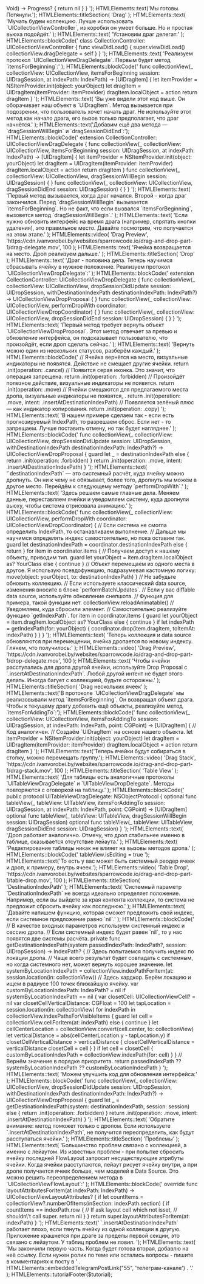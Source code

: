 <?php

use App\HTMLElements;
use App\TutorialModel;
use App\ButtonModel;

/** @var TutorialModel $tutorial */

HTMLElements::tutorialHeader(
    $tutorial,
    [
        new ButtonModel(
            'WWDC17',
            'https://developer.apple.com/videos/play/wwdc2017/203/',
            true
        ),
        new ButtonModel(
            'developer.apple.com',
            'https://developer.apple.com/documentation/uikit/drag_and_drop',
            true
        )
    ],
    [
        "https://cdn.ivanvorobei.by/websites/sparrowcode.io/drag-and-drop-part-1/google-structured-data/article_1_1.jpg",
        "https://cdn.ivanvorobei.by/websites/sparrowcode.io/drag-and-drop-part-1/google-structured-data/article_1_1.jpg",
        "https://cdn.ivanvorobei.by/websites/sparrowcode.io/drag-and-drop-part-1/google-structured-data/article_1_1.jpg"
    ]
);

HTMLElements::text(
    'Научимся изменять порядок ячеек, перетаскивать несколько ячеек, перемещать ячейки между коллекциями и даже между приложениями.'
);

HTMLElements::text(
    'В этой части разберём перетаскивание для коллекции и таблицы. В следующей части расскажем, как перетаскивать любые вьюхи куда угодно и обрабатывать их сброс. Перед погружением в код разберём, как устроен жизненный цикл драга и дропа.'
);

HTMLElements::image('preview', 'https://cdn.ivanvorobei.by/websites/sparrowcode.io/drag-and-drop-part-1/preview.jpg', 100);

HTMLElements::titleSection(
    'Модели'
);

HTMLElements::text(
    'Драг отвечает за перемещение объекта, дроп — за сброс объекта и его новое положение. Сервиса, отвечающего за начало драга, нет. Когда палец с ячейкой ползёт по экрану, вызывается метод делегата. Очень похоже на `UIScrollViewDelegate` с методом `scrollViewDidScroll`.'
);

HTMLElements::text(
    '`UIDragSession` и `UIDropSession` становятся доступны, когда вызываются методы делегата. Это объекты-обёртки с информацией о положении пальца, объектов, для которых совершали действия, кастомного context и других. Перед началом драга предоставьте объект `UIDragItem`, это обёртка данных. В буквальном смысле это то, что мы хотим перетянуть.'
);

HTMLElements::blockCode('
let itemProvider = NSItemProvider.init(object: yourObject)
let dragItem = UIDragItem(itemProvider: itemProvider)
dragItem.localObject = action
return dragItem
');

HTMLElements::text(
    'Чтобы провайдер смог скушать любой объект, реализуйте протокол `NSItemProviderWriting`:'
);

HTMLElements::blockCode('
extension YourClass: NSItemProviderWriting {
    
    public static var writableTypeIdentifiersForItemProvider: [String] {
        return ["YourClass"]
    }
    
    public func loadData(withTypeIdentifier typeIdentifier: String, forItemProviderCompletionHandler completionHandler: @escaping (Data?, Error?) -> Void) -> Progress? {
        return nil
    }
}
');

HTMLElements::text('Мы готовы. Потянули.');

HTMLElements::titleSection(
    'Drag'
);

HTMLElements::text(
    'Мучать будем коллекцию. Лучше использовать `UICollectionViewController`, из коробки он умеет больше. Но и простая вьюха подойдёт.'
);

HTMLElements::text(
    'Установим драг делегат:'
);

HTMLElements::blockCode('
class CollectionController: UICollectionViewController {
    
    func viewDidLoad() {
        super.viewDidLoad()
        collectionView.dragDelegate = self
    }
}
');

HTMLElements::text(
    'Реализуем протокол `UICollectionViewDragDelegate`. Первым будет метод `itemsForBeginning`:'
);

HTMLElements::blockCode('
func collectionView(_ collectionView: UICollectionView, itemsForBeginning session: UIDragSession, at indexPath: IndexPath) -> [UIDragItem] {
        let itemProvider = NSItemProvider.init(object: yourObject)
        let dragItem = UIDragItem(itemProvider: itemProvider)
        dragItem.localObject = action
        return dragItem
    }
');

HTMLElements::text(
    'Вы уже видели этот код выше. Он оборачивает наш объект в `UIDragItem`. Метод вызывается при подозрении, что пользователь хочет начать драг. Не используйте этот метод как начало драга, его вызов только предполагает, что драг начнётся.'
);

HTMLElements::text('Добавим ещё два метода — `dragSessionWillBegin` и `dragSessionDidEnd`:');

HTMLElements::blockCode('
extension CollectionController: UICollectionViewDragDelegate {
   
   func collectionView(_ collectionView: UICollectionView, itemsForBeginning session: UIDragSession, at indexPath: IndexPath) -> [UIDragItem] {
        let itemProvider = NSItemProvider.init(object: yourObject)
        let dragItem = UIDragItem(itemProvider: itemProvider)
        dragItem.localObject = action
        return dragItem
    }
    
    func collectionView(_ collectionView: UICollectionView, dragSessionWillBegin session: UIDragSession) {
    
    }
    
    func collectionView(_ collectionView: UICollectionView, dragSessionDidEnd session: UIDragSession) {
    
    }
}
');

HTMLElements::text(
    'Первый метод вызывается, когда драг начался. Второй - когда драг закончился. Перед `dragSessionWillBegin` вызывается `itemsForBeginning`. Но не факт, что если вызвался `itemsForBeginning`, вызовется метод `dragSessionWillBegin`.'
);

HTMLElements::text(
    'Если нужно обновить интерфейс на время драга (например, спрятать кнопки удаления), это правильное место. Давайте посмотрим, что получается на этом этапе.'
);

HTMLElements::video(
    'Drag Preview',
    'https://cdn.ivanvorobei.by/websites/sparrowcode.io/drag-and-drop-part-1/drag-delegate.mov',
    100
);

HTMLElements::text(
    'Ячейка возвращается на место. Дроп реализуем дальше.'
);

HTMLElements::titleSection(
    'Drop'
);

HTMLElements::text(
    'Драг - половина дела. Теперь научимся сбрасывать ячейку в нужное положение. Реализуем протокол `UICollectionViewDropDelegate`:'
);

HTMLElements::blockCode('
extension CollectionController: UICollectionViewDropDelegate {
    
    func collectionView(_ collectionView: UICollectionView, dropSessionDidUpdate session: UIDropSession, withDestinationIndexPath destinationIndexPath: IndexPath?) -> UICollectionViewDropProposal {
        
    }
    
    func collectionView(_ collectionView: UICollectionView, performDropWith coordinator: UICollectionViewDropCoordinator) {
    
    }
    
    func collectionView(_ collectionView: UICollectionView, dropSessionDidEnd session: UIDropSession) {
    
    }
}
');

HTMLElements::text(
    'Первый метод требует вернуть объект `UICollectionViewDropProposal`. Этот метод отвечает за превью и обновление интерфейса, он подсказывает пользователю, что произойдёт, если дроп сделать сейчас.'
);

HTMLElements::text(
    'Вернуть можно один из нескольких статусов, разберём каждый.'
);

HTMLElements::blockCode('
// Ячейка вернётся на место, визуальные индикаторы не появятся. Действие не смещает другие ячейки.
return .init(operation: .cancel)
// Появится серая иконка. Это значит, что операция запрещена.
return .init(operation: .forbidden)
// Произойдёт полезное действие, визуальные индикаторы не появятся.
return .init(operation: .move)
// Ячейки смещаются для предлагаемого места дропа, визуальные индикаторы не появятся, .
return .init(operation: .move, intent: .insertAtDestinationIndexPath)
// Появляется зелёный плюс — как индикатор копирования.
return .init(operation: .copy)
');

HTMLElements::text(
    'В нашем примере сделаем так - если есть прогнозируемый IndexPath, то разрешаем сброс. Если нет - то запрещаем. Лучше поставить отмену, но так будет нагляднее.'
);

HTMLElements::blockCode('
func collectionView(_ collectionView: UICollectionView, dropSessionDidUpdate session: UIDropSession, withDestinationIndexPath destinationIndexPath: IndexPath?) -> UICollectionViewDropProposal {

    guard let _ = destinationIndexPath else { return .init(operation: .forbidden) }
    return .init(operation: .move, intent: .insertAtDestinationIndexPath)
}
');

HTMLElements::text(
    '`destinationIndexPath` — это системный расчёт, куда ячейку можно дропнуть. Он ни к чему не обязывает, более того, дропнуть мы можем в другое место. Перейдём к следующему методу `performDropWith`.'
);

HTMLElements::text(
    'Здесь решаем самые главные дела. Меняем данные, переставляем ячейки и уведомляем систему, куда дропнули вьюху, чтобы система отрисовала анимацию.'
);

HTMLElements::blockCode('
func collectionView(_ collectionView: UICollectionView, performDropWith coordinator: UICollectionViewDropCoordinator) {
    
    // Если система не смогла определить IndexPath, то останавливаем выполнение. 
    // Дальше мы научимся определять индекс самостоятельно, но пока оставим так.
    guard let destinationIndexPath = coordinator.destinationIndexPath else { return }
    
    for item in coordinator.items {
        // Получаем доступ к нашему объекту, приводим тип.
        guard let yourObject = item.dragItem.localObject as? YourClass else { continue }
        // Объект перемещаем из одного места в другое. Я использую псевдофункцию, подразумевая кастомную логику:
        move(object: yourObject, to: destinationIndexPath)
    }
    
    // Не забудьте обновить коллекцию.
    // Если используете классический data source, изменения вносите в блоке `performBatchUpdates`.
    // Если у вас diffable data source, используйте обновление снепшота.
    // Функция для примера, такой функции нет.
    collectionView.reloadAnimatable()
    
    // Уведомляем, куда сбросили элемент.
    // Самостоятельно реализуйте функцию `getIndexPath`.
    for item in coordinator.items {
        guard let yourObject = item.dragItem.localObject as? YourClass else { continue }
        if let indexPath = getIndexPath(for: yourObject) {
            coordinator.drop(item.dragItem, toItemAt: indexPath)
        }
    }
}
');

HTMLElements::text(
    'Теперь коллекция и data source обновляются при перемещении, ячейка дропается по новому индексу. Глянем, что получилось:'
);

HTMLElements::video(
    'Drag Preview',
    'https://cdn.ivanvorobei.by/websites/sparrowcode.io/drag-and-drop-part-1/drop-delegate.mov',
    100
);

HTMLElements::text(
    'Чтобы ячейки расступались для дропа другой ячейки, используйте Drop Proposal c `.insertAtDestinationIndexPath`. Любой другой интент не будет этого делать. Иногда багует с коллекцией, будьте осторожны.'
);

HTMLElements::titleSection(
    'Drag нескольких ячеек'
);

HTMLElements::text('В протоколе `UICollectionViewDragDelegate` мы реализовывали метод `itemsForBeginning`. Он возвращал объект драга. Чтобы к текущему драгу добавить ещё объекты, реализуйте метод `itemsForAddingTo`:');

HTMLElements::blockCode('
func collectionView(_ collectionView: UICollectionView, itemsForAddingTo session: UIDragSession, at indexPath: IndexPath, point: CGPoint) -> [UIDragItem] {
    // Код аналогичен.
    // Создаём `UIDragItem` на основе нашего объекта.
    let itemProvider = NSItemProvider.init(object: yourObject)
    let dragItem = UIDragItem(itemProvider: itemProvider)
    dragItem.localObject = action
    return dragItem
}
');

HTMLElements::text('Теперь ячейки будут собираться в стопку, можно перемещать группу.');

HTMLElements::video(
    'Drag Stack',
    'https://cdn.ivanvorobei.by/websites/sparrowcode.io/drag-and-drop-part-1/drag-stack.mov',
    100
);

HTMLElements::titleSection(
    'Table View'
);

HTMLElements::text(
    'Для таблицы есть аналогичные протоколы `UITableViewDragDelegate` и `UITableViewDropDelegate`. Методы повторяются с оговоркой на таблицу.'
);

HTMLElements::blockCode('
public protocol UITableViewDragDelegate: NSObjectProtocol {

    optional func tableView(_ tableView: UITableView, itemsForAddingTo session: UIDragSession, at indexPath: IndexPath, point: CGPoint) -> [UIDragItem]

    optional func tableView(_ tableView: UITableView, dragSessionWillBegin session: UIDragSession)

    optional func tableView(_ tableView: UITableView, dragSessionDidEnd session: UIDragSession)
}
');

HTMLElements::text(
    'Дроп работает аналогично. Отмечу, что дроп стабильнее именно в таблице, сказывается отсутствие лейаута.'
);

HTMLElements::text(
    'Редактирование таблицы никак не влияет на вызовы методов дропа.'
);

HTMLElements::blockCode('
tableView.isEditing = true
');

HTMLElements::text('То есть у вас может быть системный реодер ячеек и дроп, к примеру, внутрь ячеек.');

HTMLElements::video(
    'Table Drop',
    'https://cdn.ivanvorobei.by/websites/sparrowcode.io/drag-and-drop-part-1/table-drop.mov',
    100
);

HTMLElements::titleSection(
    'DestinationIndexPath'
);

HTMLElements::text(
    'Системный параметр `DestinationIndexPath` не всегда идеально определяет положение. Например, если вы выйдете за края контента коллекции, то система не предложит сбросить ячейку как последнюю.'
);

HTMLElements::text(
    'Давайте напишем функцию, которая сможет предложить свой индекс, если системное предложение равно `nil`.'
);

HTMLElements::blockCode('
// В качестве входных параметров используем системный индекс и сессию дропа.
// Если системный индекс будет равен `nil`, то у нас появятся две системы расчёта.
private func getDestinationIndexPath(system passedIndexPath: IndexPath?, session: UIDropSession) -> IndexPath? {

            // Здесь попытаемся получить индекс по локации дропа.
            // Чаще всего результат будет совпадать с системным, но когда системного нет, может вернуть хорошее значение.
            let systemByLocationIndexPath = collectionView.indexPathForItem(at: session.location(in: collectionView))
            
            // Здесь хардкор. Берём локацию и ищем в радиусе 100 точек ближайшую ячейку.
            var customByLocationIndexPath: IndexPath? = nil
            if systemByLocationIndexPath == nil {
                var closetCell: UICollectionViewCell? = nil
                var closetCellVerticalDistance: CGFloat = 100
                let tapLocation = session.location(in: collectionView)
                
                for indexPath in collectionView.indexPathsForVisibleItems {
                    guard let cell = collectionView.cellForItem(at: indexPath) else { continue }
                    let cellCenterLocation = collectionView.convert(cell.center, to: collectionView)
                    let verticalDistance = abs(cellCenterLocation.y - tapLocation.y)
                    if closetCellVerticalDistance > verticalDistance {
                        closetCellVerticalDistance = verticalDistance
                        closetCell = cell
                    }
                }
                
                if let cell = closetCell {
                    customByLocationIndexPath = collectionView.indexPath(for: cell)
                }
            }
            
            // Вернём значение в порядке приоритета.
            return passedIndexPath ?? systemByLocationIndexPath ?? customByLocationIndexPath
}
');

HTMLElements::text(
    'Можем улучшить код для обновления интерфейса:'
);

HTMLElements::blockCode('
func collectionView(_ collectionView: UICollectionView, dropSessionDidUpdate session: UIDropSession, withDestinationIndexPath destinationIndexPath: IndexPath?) -> UICollectionViewDropProposal {

    guard let _ = getDestinationIndexPath(system: destinationIndexPath, session: session) else { return .init(operation: .forbidden) }
    return .init(operation: .move, intent: .insertAtDestinationIndexPath)
}
');

HTMLElements::text(
    'Обратите внимание: метод поможет только с дропом. Если используете `.insertAtDestinationIndexPath`, не получится переопределить, как будут расступаться ячейки.'
);

HTMLElements::titleSection(
    'Проблемы'
);

HTMLElements::text(
    'Большинство проблем связано с коллекцией, а именно с лейаутом. Из известных проблем - при попытке сбросить ячейку последней FlowLayout запросит несуществующие атрибуты ячейки. Когда ячейки расступаются, лейаут рисует ячейку внутри, а при дропе получается ячеек больше, чем моделей в Data Source. Это можно решить переопределением метода в `UICollectionViewFlowLayout`:'
);

HTMLElements::blockCode('
override func layoutAttributesForItem(at indexPath: IndexPath) -> UICollectionViewLayoutAttributes? {
   if let countItems = collectionView?.numberOfItems(inSection: indexPath.section) {
       if countItems == indexPath.row {
            // If ask layout cell which not isset,
            // shouldn\'t call super.
            return nil
       }
   }
   return super.layoutAttributesForItem(at: indexPath)
}
');

HTMLElements::text('
`.insertAtDestinationIndexPath` работает плохо, если тянуть ячейку из одной коллекции в другую. Приложение крашнется при драге за пределы первой секции, это связано с лейаутом. У таблиц проблем не ловил.
');

HTMLElements::text(
    'Мы закончили первую часть. Когда будет готова вторая, добавлю на неё ссылку. Если нужен ролик по теме или остались вопросы - пишите в комментариях к посту в ' . HTMLElements::embeddedTelegramPostLink("55", 'телеграм-канале') . '.'
);

HTMLElements::tutorialFooter($tutorial);